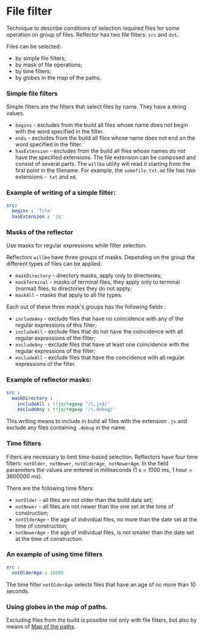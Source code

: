 # File filter

Technique to describe conditions of selection required files for some operation on group of files. Reflector has two file filters: <code>src</code> and <code>dst</code>.

Files can be selected:
- by simple file filters;
- by mask of file operations;
- by time filters;
- by globes in the map of the paths.

### Simple file filters

Simple filters are the filters that select files by name. They have a string values.

- `begins` - excludes from the build all files whose name does not begin with the word specified in the filter.
- `ends` - excludes from the build all files whose name does not end on the word specified in the filter.
- `hasExtension` - excludes from the build all files whose names do not have the specified extensions. The file extension can be composed and consist of several parts. The `willbe` utility will read it starting from the first point in the filename. For example, the `somefile.txt.md` file has two extensions -` txt` and `md`.
### Example of writing of a simple filter:

```yaml
src:
  begins : 'file'
  hasExtension : 'js'

```

### Masks of the reflector

Use masks for regular expressions while filter selection.

Reflectors `willbe` have three groups of masks. Depending on the group the different types of files can be applied:
- `maskDirectory` - directory masks, apply only to directories;
- `maskTerminal` - masks of terminal files, they apply only to terminal (normal) files, to directories they do not apply;
- `maskAll` - masks that apply to all file types.

Each out of these three mask's groups has the following fields :
- `includeAny` - exclude files that have no coincidence with any of the regular expressions of this filter;
- `includeAll` - exclude files that do not have the coincidence with all regular expressions of the filter;
- `excludeAny` - exclude files that have at least one coincidence with the regular expressions of the filter;
- `excludeAll` - exclude files that have the coincidence with all regular expressions of the filter.

### Example of reflector masks:

```yaml
src :
  maskDirectory :
    includeAll : !!js/regexp '/\.js$/'  
    excludeAny : !!js/regexp '/\.debug/'  

```
This writing means to include in build  all files with the extension `.js`  and exclude any files containing `.debug` in the name.

### Time filters

Filters are necessary to limit time-based selection. Reflectors have four time filters: `notOlder`,` notNewer`, `notOlderAge`,` notNewerAge`. In the field parameters the values are entered in milliseconds (1 s = 1000 ms, 1 hour = 3600000 ms).


There are the following time filters:
- `notOlder` - all files are not older than the build date set;
- `notNewer` - all files are not newer than the one set at the time of construction;
- `notOlderAge` - the age of individual files, no more than the date set at the time of construction;
- `notNewerAge` - the age of individual files, is not smaller than the date set at the time of construction.

### An example of using time filters
```yaml
src :
  notOlderAge : 10000

```

The time filter `notOlderAge` selects files that have an age of no more than 10 seconds.

### Using globes in the map of paths.

Excluding files from the build is possible not only with file filters, but also by means of [Map of the paths](<./ResourceReflector.md#>).
